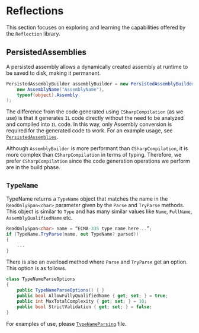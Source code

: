 # Reflections

This section focuses on exploring and learning the capabilities offered by the
`Reflection` library.

## PersistedAssemblies

A persisted assembly allows a dynamically created assembly at runtime to be
saved to disk, making it permanent.

```csharp
PersistedAssemblyBuilder assemblyBuilder = new PersistedAssemblyBuilder(
    new AssemblyName("AssemblyName"),
    typeof(object).Assembly
);
```

The difference from the code generated using `CSharpCompilation` (as we use) is
that it generates `IL` code directly without the need to be analyzed and
compiled into `IL` code. In this way, only Assembly conversion is required for
the generated code to work.
For an example usage, see
[`PersistedAssemblies`](./Reflection/PersistedAssemblies.cs).

Although `AssemblyBuilder` is more performant than `CSharpCompilation`, it is
more complex than `CSharpCompilation` in terms of typing. Therefore, we prefer
`CSharpCompilation` since the code generation operations we perform are in the
build phase.

## `TypeName`

TypeName returns a `TypeName` object that matches the name in the
`ReadOnlySpan<char>` parameter given by the `Parse` and `TryParse` methods.
This object is similar to `Type` and has many similar values like `Name`,
`FullName`, `AssemblyQualifiedName` etc.

```csharp
ReadOnlySpan<char> name = “ECMA-335 type name here...”;
if (TypeName.TryParse(name, out TypeName? parsed))
{
    ...
}
```

There is also an overload method where `Parse` and `TryParse` get an option.
This option is as follows.

```csharp
class TypeNameParseOptions
{
    public TypeNameParseOptions() { }
    public bool AllowFullyQualifiedName { get; set; } = true;
    public int MaxTotalComplexity { get; set; } = 10;
    public bool StrictValidation { get; set; } = false;
}
```

For examples of use, please
[`TypeNameParsing`](./Reflection/TypeNameParsing.cs) file.
